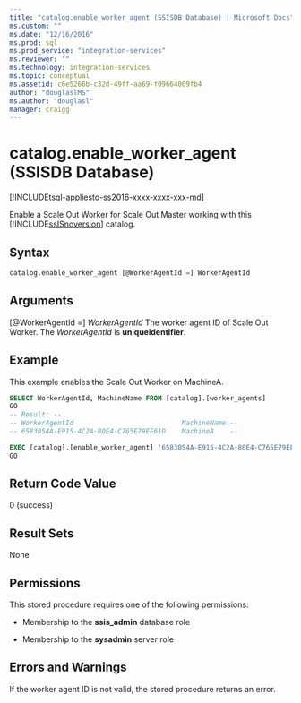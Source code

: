 ```yaml
---
title: "catalog.enable_worker_agent (SSISDB Database) | Microsoft Docs"
ms.custom: ""
ms.date: "12/16/2016"
ms.prod: sql
ms.prod_service: "integration-services"
ms.reviewer: ""
ms.technology: integration-services
ms.topic: conceptual
ms.assetid: c6e5266b-c32d-49ff-aa69-f09664009fb4
author: "douglaslMS"
ms.author: "douglasl"
manager: craigg
---
```

# catalog.enable_worker_agent (SSISDB Database)
[!INCLUDE[tsql-appliesto-ss2016-xxxx-xxxx-xxx-md](../../includes/tsql-appliesto-ss2016-xxxx-xxxx-xxx-md.md)]

Enable a Scale Out Worker for Scale Out Master working with this [!INCLUDE[ssISnoversion](../../includes/ssisnoversion-md.md)] catalog.

## Syntax

```sql
catalog.enable_worker_agent [@WorkerAgentId =] WorkerAgentId
```
## Arguments
[@WorkerAgentId =] *WorkerAgentId*
The worker agent ID of Scale Out Worker. The *WorkerAgentId* is **uniqueidentifier**.

## Example
This example enables the Scale Out Worker on MachineA.

```sql
SELECT WorkerAgentId, MachineName FROM [catalog].[worker_agents]
GO
-- Result: --
-- WorkerAgentId                           MachineName --
-- 6583054A-E915-4C2A-80E4-C765E79EF61D    MachineA    --

EXEC [catalog].[enable_worker_agent] '6583054A-E915-4C2A-80E4-C765E79EF61D'
GO 
```

## Return Code Value  
 0 (success)  
  
## Result Sets  
 None  

## Permissions  
 This stored procedure requires one of the following permissions:  
  
-   Membership to the **ssis_admin** database role  
  
-   Membership to the **sysadmin** server role 

## Errors and Warnings
If the worker agent ID is not valid, the stored procedure returns an error.
